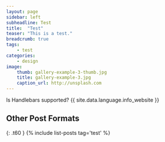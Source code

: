 ```yaml
---
layout: page
sidebar: left
subheadline: Test
title:  "Test"
teaser: "This is a test."
breadcrumb: true
tags:
    - test
categories:
    - design
image:
    thumb: gallery-example-3-thumb.jpg
    title: gallery-example-3.jpg
    caption_url: http://unsplash.com
---
```

Is Handlebars supported? {{ site.data.language.info_website }}


## Other Post Formats
{: .t60 }
{% include list-posts tag='test' %}
